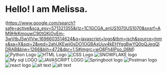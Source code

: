 # Hello! I am Melissa. 
(https://www.google.com/search?safe=active&sca_esv=571321355&rlz=1C1GCGA_enUS1070US1070&sxsrf=AM9HkKmouwC90tGKjOyEm-3wVtbJ5wVlVw:1696603514624&q=javascript+logo&tbm=isch&source=lnms&sa=X&sqi=2&ved=2ahUKEwij0sDO1OGBAxUuv4kEHYggBwYQ0pQJegQIDRAB&biw=1266&bih=472&dpr=1.5#imgrc=wO8Fh4IPso_06M) ![Python Logo](https://www.google.com/search?q=jpython+logo&tbm=isch&ved=2ahUKEwizj7HS1OGBAxXYK2IAHaE6CFkQ2-cCegQIABAA&oq=jpython+logo&gs_lcp=CgNpbWcQAzoECCMQJzoHCAAQigUQQzoFCAAQgAQ6CggAEIoFELEDEENQhQdY7hJghRZoAXAAeACAAVSIAd4FkgECMTCYAQCgAQGqAQtnd3Mtd2l6LWltZ8ABAQ&sclient=img&ei=gh0gZbPGLdjXiLMPofWgyAU&bih=472&biw=1266&rlz=1C1GCGA_enUS1070US1070&safe=active#imgrc=4k1ndhVEsI4h8M) ![HTML Logo](URL) ![CSS Logo](URL) ![SNOWFLAKE logo](URL) ![My sql LOGO](URL) ![JAVASCRIPT LOGO](URL) 
![Springboot logo](URL) ![Postman logo](URL) ![react logo](URL) ![alt text](URL) ![alt text](URL) 
